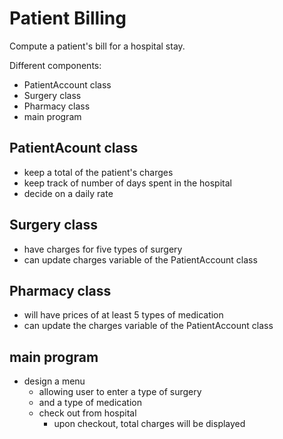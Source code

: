# Patient Billing

Compute a patient's bill for a hospital stay.

Different components:
- PatientAccount class
- Surgery class
- Pharmacy class
- main program

## PatientAcount class
* keep a total of the patient's charges
* keep track of number of days spent in the hospital
* decide on a daily rate

## Surgery class
* have charges for five types of surgery
* can update charges variable of the PatientAccount class

## Pharmacy class
* will have prices of at least 5 types of medication
* can update the charges variable of the PatientAccount class

## main program
* design a menu
  * allowing user to enter a type of surgery
  * and a type of medication
  * check out from hospital
    * upon checkout, total charges will be displayed

